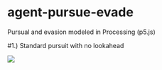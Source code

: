 # agent-pursue-evade
Pursual and evasion modeled in Processing (p5.js)

#1.) Standard pursuit with no lookahead

<img src="https://media.giphy.com/media/3o7TKxA6YccGEo88cU/giphy.gif"/>

